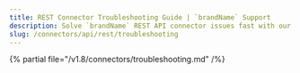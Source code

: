```yaml
---
title: REST Connector Troubleshooting Guide | `brandName` Support
description: Solve `brandName` REST API connector issues fast with our comprehensive troubleshooting guide. Debug common problems, error codes, and connection failures.
slug: /connectors/api/rest/troubleshooting
---
```


{% partial file="/v1.8/connectors/troubleshooting.md" /%}
